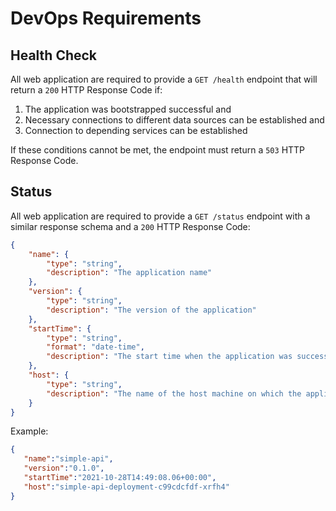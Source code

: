 # DevOps Requirements

## Health Check

All web application are required to provide a `GET /health` endpoint that will return a `200` HTTP Response Code if: 

1. The application was bootstrapped successful and
2. Necessary connections to different data sources can be established and
3. Connection to depending services can be established

If these conditions cannot be met, the endpoint must return a `503` HTTP Response Code. 

## Status 

All web application are required to provide a `GET /status` endpoint with a similar response schema and a `200` HTTP Response Code: 

```json
{
    "name": {
        "type": "string",
        "description": "The application name"
    },
    "version": {
        "type": "string",
        "description": "The version of the application"
    },
    "startTime": {
        "type": "string",
        "format": "date-time",
        "description": "The start time when the application was successfully booted"
    },
    "host": {
        "type": "string",
        "description": "The name of the host machine on which the application is running"
    }
}
```

Example:
```json
{
   "name":"simple-api",
   "version":"0.1.0",
   "startTime":"2021-10-28T14:49:08.06+00:00",
   "host":"simple-api-deployment-c99cdcfdf-xrfh4"
}
```

